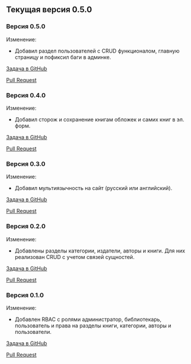 ## Текущая версия 0.5.0

### Версия 0.5.0
Изменение:
* Добавил раздел пользователей с CRUD функционалом, главную страницу и пофиксил баги в админке.

[Задача в GitHub](https://github.com/Almadef/yii2-library/issues/10)

[Pull Request](https://github.com/Almadef/yii2-library/pull/13)

### Версия 0.4.0
Изменение:
* Добавил сторож и сохранение книгам обложек и самих книг в эл. форм.

[Задача в GitHub](https://github.com/Almadef/yii2-library/issues/3)

[Pull Request](https://github.com/Almadef/yii2-library/pull/12)

### Версия 0.3.0
Изменение:
* Добавил мультиязычность на сайт (русский или английский).

[Задача в GitHub](https://github.com/Almadef/yii2-library/issues/6)

[Pull Request](https://github.com/Almadef/yii2-library/pull/11)

### Версия 0.2.0
Изменение:
* Добавлены разделы категории, издатели, авторы и книги. Для них реализован CRUD с учетом связей сущностей.

[Задача в GitHub](https://github.com/Almadef/yii2-library/issues/2)

[Pull Request](https://github.com/Almadef/yii2-library/pull/5)

### Версия 0.1.0
Изменение:
* Добавлен RBAC с ролями администратор, библиотекарь, пользователь и права на разделы книги, категории, авторы и пользователи.

[Задача в GitHub](https://github.com/Almadef/yii2-library/issues/1)

[Pull Request](https://github.com/Almadef/yii2-library/pull/4)
